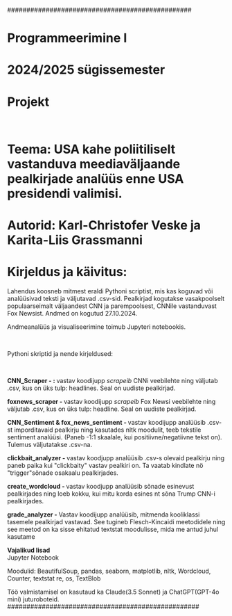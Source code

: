 ################################################
# Programmeerimine I
# 2024/2025 sügissemester
# Projekt

<br>

# Teema: USA kahe poliitiliselt vastanduva meediaväljaande pealkirjade analüüs enne USA presidendi valimisi. 

# Autorid: Karl-Christofer Veske ja Karita-Liis Grassmanni

# Kirjeldus ja käivitus:
Lahendus koosneb mitmest eraldi Pythoni scriptist, mis kas koguvad või analüüsivad teksti ja väljutavad .csv-sid. Pealkirjad kogutakse vasakpoolselt populaarseimalt väljaandest CNN ja parempoolsest, CNNile vastanduvast Fox Newsist. Andmed on kogutud 27.10.2024. 

Andmeanalüüs ja visualiseerimine toimub Jupyteri notebookis. 

<br>

Pythoni skriptid ja nende kirjeldused:

<br>

<b>CNN_Scraper - : </b> vastav koodijupp <i> scrapeib </i> CNNi veebilehte ning väljutab .csv, kus on üks tulp: headlines. Seal on uudiste pealkirjad. 

<b> foxnews_scraper - </b> vastav koodijupp <i> scrapeib </i> Fox Newsi veebilehte ning väljutab .csv, kus on üks tulp: headline. Seal on uudiste pealkirjad.  

<b>CNN_Sentiment & fox_news_sentiment - </b> vastav koodijupp analüüsib .csv-st imporditavaid pealkirju ning kasutades nltk moodulit, teeb tekstile sentiment analüüsi. (Paneb -1:1 skaalale, kui positiivne/negatiivne tekst on). Tulemus väljutatakse .csv-na. 

<b> clickbait_analyzer - </b> vastav koodjupp analüüsib .csv-s olevaid pealkirju ning paneb paika kui "clickbaity" vastav pealkiri on. Ta vaatab kindlate nö "trigger"sõnade osakaalu pealkirjades. 

<b> create_wordcloud - </b> vastav koodjupp analüüsib sõnade esinevust pealkirjades ning loeb kokku, kui mitu korda esines nt sõna Trump CNN-i pealkirjades. 

<b> grade_analyzer - </b> Vastav koodijupp analüüsib, mitmenda kooliklassi tasemele pealkirjad vastavad. See tugineb Flesch-Kincaidi meetodidele ning see meetod on ka sisse ehitatud textstat moodulisse, mida me antud juhul kasutame

<b> Vajalikud lisad</b>
<br>
Jupyter Notebook

Moodulid: BeautifulSoup, pandas, seaborn, matplotlib, nltk, Wordcloud, Counter, textstat re, os, TextBlob

Töö valmistamisel on kasutaud ka Claude(3.5 Sonnet) ja ChatGPT(GPT-4o mini) juturoboteid. 
##################################################

